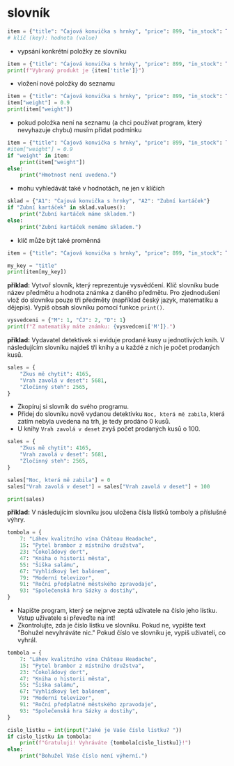 # slovník
```python
item = {"title": "Čajová konvička s hrnky", "price": 899, "in_stock": True}
# klíč (key): hodnota (value)
```

- vypsání konkrétní položky ze slovníku
```python
item = {"title": "Čajová konvička s hrnky", "price": 899, "in_stock": True}
print(f"Vybraný produkt je {item['title']}")
```

- vložení nové položky do seznamu
```python
item = {"title": "Čajová konvička s hrnky", "price": 899, "in_stock": True}
item["weight"] = 0.9
print(item["weight"])
```

- pokud položka není na seznamu (a chci používat program, který nevyhazuje chybu) musím přidat podmínku
```python
item = {"title": "Čajová konvička s hrnky", "price": 899, "in_stock": True}
#item["weight"] = 0.9
if "weight" in item:
    print(item["weight"])
else:
    print("Hmotnost není uvedena.")
```

- mohu vyhledávát také v hodnotách, ne jen v klíčích
```python
sklad = {"A1": "Čajová konvička s hrnky", "A2": "Zubní kartáček"}
if "Zubní kartáček" in sklad.values():
    print("Zubní kartáček máme skladem.")
else:
    print("Zubní kartáček nemáme skladem.")
```

- klíč může být také proměnná
```python
item = {"title": "Čajová konvička s hrnky", "price": 899, "in_stock": True}

my_key = "title"
print(item[my_key])
```

**příklad:** Vytvoř slovník, který reprezentuje vysvědčení. Klíč slovníku bude název předmětu a hodnota známka z daného předmětu. Pro zjednodušení vlož do slovníku pouze tři předměty (například český jazyk, matematiku a dějepis). Vypiš obsah slovníku pomocí funkce `print()`.

```python
vysvedceni = {"M": 1, "ČJ": 2, "D": 1}
print(f"Z matematiky máte známku: {vysvedceni['M']}.")
```

**příklad:** Vydavatel detektivek si eviduje prodané kusy u jednotlivých knih. V následujícím slovníku najdeš tři knihy a u každé z nich je počet prodaných kusů.
```python
sales = {
    "Zkus mě chytit": 4165,
    "Vrah zavolá v deset": 5681,
    "Zločinný steh": 2565,
}
```
- Zkopíruj si slovník do svého programu.
- Přidej do slovníku nově vydanou detektivku `Noc, která mě zabila`, která zatím nebyla uvedena na trh, je tedy prodáno 0 kusů.
- U knihy `Vrah zavolá v deset` zvyš počet prodaných kusů o 100.
```python
sales = {
    "Zkus mě chytit": 4165,
    "Vrah zavolá v deset": 5681,
    "Zločinný steh": 2565,
}

sales["Noc, která mě zabila"] = 0
sales["Vrah zavolá v deset"] = sales["Vrah zavolá v deset"] + 100

print(sales)
```

**příklad:** V následujícím slovníku jsou uložena čísla lístků tomboly a příslušné výhry.
```python
tombola = {
    7: "Láhev kvalitního vína Château Headache",
    15: "Pytel brambor z místního družstva",
    23: "Čokoládový dort",
    47: "Kniha o historii města",
    55: "Šiška salámu",
    67: "Vyhlídkový let balónem",
    79: "Moderní televizor",
    91: "Roční předplatné městského zpravodaje",
    93: "Společenská hra Sázky a dostihy",
}
```
- Napište program, který se nejprve zeptá uživatele na číslo jeho lístku. Vstup uživatele si převeďte na int!
- Zkontrolujte, zda je číslo lístku ve slovníku. Pokud ne, vypište text "Bohužel nevyhráváte nic." Pokud číslo ve slovníku je, vypiš uživateli, co vyhrál.
```python
tombola = {
    7: "Láhev kvalitního vína Château Headache",
    15: "Pytel brambor z místního družstva",
    23: "Čokoládový dort",
    47: "Kniha o historii města",
    55: "Šiška salámu",
    67: "Vyhlídkový let balónem",
    79: "Moderní televizor",
    91: "Roční předplatné městského zpravodaje",
    93: "Společenská hra Sázky a dostihy",
}

cislo_listku = int(input("Jaké je Vaše číslo lístku? "))
if cislo_listku in tombola:
    print(f"Gratuluji! Vyhráváte {tombola[cislo_listku]}!")
else:
    print("Bohužel Vaše číslo není výherní.")
```


